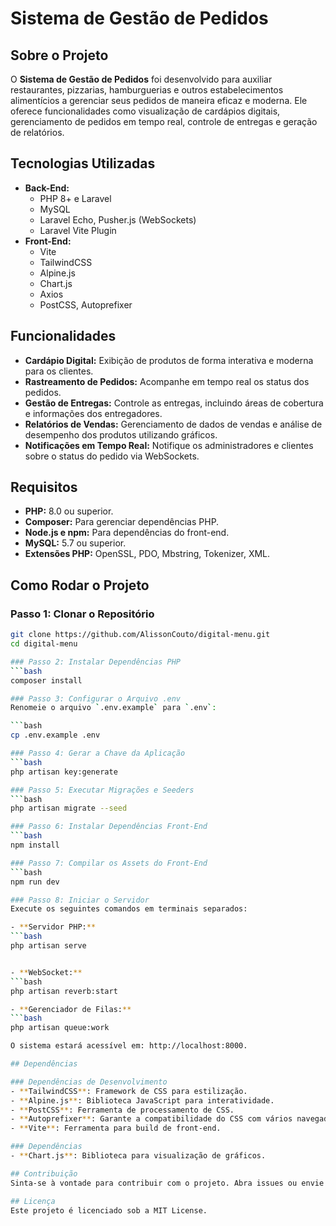 # Sistema de Gestão de Pedidos

## Sobre o Projeto
O **Sistema de Gestão de Pedidos** foi desenvolvido para auxiliar restaurantes, pizzarias, hamburguerias e outros estabelecimentos alimentícios a gerenciar seus pedidos de maneira eficaz e moderna. Ele oferece funcionalidades como visualização de cardápios digitais, gerenciamento de pedidos em tempo real, controle de entregas e geração de relatórios.

## Tecnologias Utilizadas
- **Back-End:**
  - PHP 8+ e Laravel
  - MySQL
  - Laravel Echo, Pusher.js (WebSockets)
  - Laravel Vite Plugin
- **Front-End:**
  - Vite
  - TailwindCSS
  - Alpine.js
  - Chart.js
  - Axios
  - PostCSS, Autoprefixer

## Funcionalidades
- **Cardápio Digital:** Exibição de produtos de forma interativa e moderna para os clientes.
- **Rastreamento de Pedidos:** Acompanhe em tempo real os status dos pedidos.
- **Gestão de Entregas:** Controle as entregas, incluindo áreas de cobertura e informações dos entregadores.
- **Relatórios de Vendas:** Gerenciamento de dados de vendas e análise de desempenho dos produtos utilizando gráficos.
- **Notificações em Tempo Real:** Notifique os administradores e clientes sobre o status do pedido via WebSockets.

## Requisitos
- **PHP:** 8.0 ou superior.
- **Composer:** Para gerenciar dependências PHP.
- **Node.js e npm:** Para dependências do front-end.
- **MySQL:** 5.7 ou superior.
- **Extensões PHP:** OpenSSL, PDO, Mbstring, Tokenizer, XML.

## Como Rodar o Projeto

### Passo 1: Clonar o Repositório
```bash
git clone https://github.com/AlissonCouto/digital-menu.git
cd digital-menu

### Passo 2: Instalar Dependências PHP
```bash
composer install

### Passo 3: Configurar o Arquivo .env
Renomeie o arquivo `.env.example` para `.env`:

```bash
cp .env.example .env

### Passo 4: Gerar a Chave da Aplicação
```bash
php artisan key:generate

### Passo 5: Executar Migrações e Seeders
```bash
php artisan migrate --seed

### Passo 6: Instalar Dependências Front-End
```bash
npm install

### Passo 7: Compilar os Assets do Front-End
```bash
npm run dev

### Passo 8: Iniciar o Servidor
Execute os seguintes comandos em terminais separados:

- **Servidor PHP:**
```bash
php artisan serve


- **WebSocket:**
```bash
php artisan reverb:start

- **Gerenciador de Filas:**
```bash
php artisan queue:work

O sistema estará acessível em: http://localhost:8000.

## Dependências

### Dependências de Desenvolvimento
- **TailwindCSS**: Framework de CSS para estilização.
- **Alpine.js**: Biblioteca JavaScript para interatividade.
- **PostCSS**: Ferramenta de processamento de CSS.
- **Autoprefixer**: Garante a compatibilidade do CSS com vários navegadores.
- **Vite**: Ferramenta para build de front-end.

### Dependências
- **Chart.js**: Biblioteca para visualização de gráficos.

## Contribuição
Sinta-se à vontade para contribuir com o projeto. Abra issues ou envie pull requests.

## Licença
Este projeto é licenciado sob a MIT License.
